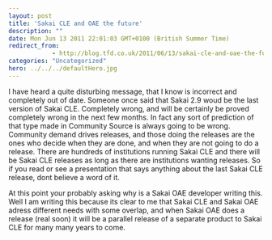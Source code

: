```yaml
---
layout: post
title: 'Sakai CLE and OAE the future'
description: ""
date: Mon Jun 13 2011 22:01:03 GMT+0100 (British Summer Time)
redirect_from: 
            - http://blog.tfd.co.uk/2011/06/13/sakai-cle-and-oae-the-future/
categories: "Uncategorized"
hero: ../../../defaultHero.jpg
---
```

I have heard a quite disturbing message, that I know is incorrect and completely out of date. Someone once said that Sakai 2.9 woud be the last version of Sakai CLE. Completely wrong, and will be certainly be proved completely wrong in the next few months. In fact any sort of prediction of that type made in Community Source is always going to be wrong. Community demand drives releases, and those doing the releases are the ones who decide when they are done, and when they are not going to do a release. There are hundreds of institutions running Sakai CLE and there will be Sakai CLE releases as long as there are institutions wanting releases. So if you read or see a presentation that says anything about the last Sakai CLE release, dont believe a word of it.

At this point your probably asking why is a Sakai OAE developer writing this. Well I am writing this because its clear to me that Sakai CLE and Sakai OAE adress different needs with some overlap, and when Sakai OAE does a release (real soon) it will be a parallel release of a separate product to Sakai CLE for many many years to come.
